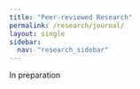 ```yaml
---
title: "Peer-reviewed Research"
permalink: /research/journal/
layout: single
sidebar:
  nav: "research_sidebar"
---
```



In preparation

